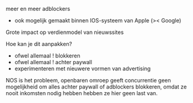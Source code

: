 meer en meer adblockers

- ook mogelijk gemaakt binnen IOS-systeem van Apple (>< Google)

Grote impact op verdienmodel van nieuwssites

Hoe kan je dit aanpakken?
- ofwel allemaal ! blokkeren
- ofwel allemaal ! achter paywall
- experimenteren met nieuwere vormen van advertising

NOS is het probleem, openbaren omroep geeft concurrentie geen mogelijkheid om alles achter paywall of adblockers blokkeren, omdat ze nooit inkomsten nodig hebben hebben ze hier geen last van.

